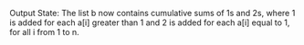 Output State: The list b now contains cumulative sums of 1s and 2s, where 1 is added for each a[i] greater than 1 and 2 is added for each a[i] equal to 1, for all i from 1 to n.